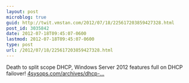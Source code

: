 ```yaml
---
layout: post
microblog: true
guid: http://twit.vmstan.com/2012/07/18/225617203859427328.html
post_id: 3035842
date: 2012-07-18T09:45:07-0600
lastmod: 2012-07-18T09:45:07-0600
type: post
url: /2012/07/18/225617203859427328.html
---
```

Death to split scope DHCP, Windows Server 2012 features full on DHCP failover! <a href="http://4sysops.com/archives/dhcp-failover-in-windows-server-2012/">4sysops.com/archives/dhcp-…</a>

